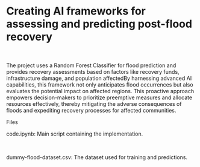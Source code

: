 
<h1>Creating AI frameworks for assessing and predicting post-flood recovery</h1><br/>
  
<p>The project uses a Random Forest Classifier for flood prediction and provides recovery assessments based on factors like recovery funds, infrastructure damage, and population affectedBy harnessing advanced AI capabilities, this framework not only anticipates flood occurrences but also evaluates the potential impact on affected regions. This proactive approach empowers decision-makers to prioritize preemptive measures and allocate resources effectively, thereby mitigating the adverse consequences of floods and expediting recovery processes for affected communities. </p>


Files<br/>
<p>code.ipynb: Main script containing the implementation.</p><br/>
<p>dummy-flood-dataset.csv: The dataset used for training and predictions.</p>
